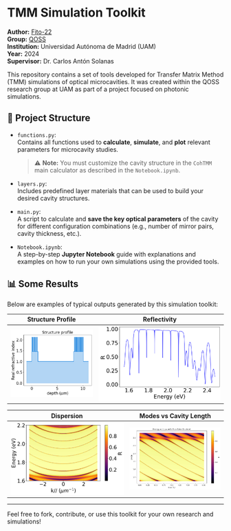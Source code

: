 # TMM Simulation Toolkit

**Author:** [Fito-22](https://github.com/Fito-22)  
**Group:** [QOSS](https://github.com/PicosLab/QOSS)  
**Institution:** Universidad Autónoma de Madrid (UAM)  
**Year:** 2024  
**Supervisor:** Dr. Carlos Antón Solanas  

This repository contains a set of tools developed for Transfer Matrix Method (TMM) simulations of optical microcavities. It was created within the QOSS research group at UAM as part of a project focused on photonic simulations.

## 📁 Project Structure

- `functions.py`:  
  Contains all functions used to **calculate**, **simulate**, and **plot** relevant parameters for microcavity studies.  
  > ⚠️ **Note:** You must customize the cavity structure in the `CohTMM` main calculator as described in the `Notebook.ipynb`.

- `layers.py`:  
  Includes predefined layer materials that can be used to build your desired cavity structures.

- `main.py`:  
  A script to calculate and **save the key optical parameters** of the cavity for different configuration combinations (e.g., number of mirror pairs, cavity thickness, etc.).

- `Notebook.ipynb`:  
  A step-by-step **Jupyter Notebook** guide with explanations and examples on how to run your own simulations using the provided tools.

## 📊 Some Results

Below are examples of typical outputs generated by this simulation toolkit:

| Structure Profile | Reflectivity |
|-------------------|--------------|
| ![Structure Profile](images/profile.png) | ![Reflectivity](images/reflectivity.png) |

| Dispersion | Modes vs Cavity Length |
|------------|------------------------|
| ![Dispersion](images/disp.png) | ![Modes](images/modes.png) |
---

Feel free to fork, contribute, or use this toolkit for your own research and simulations!
